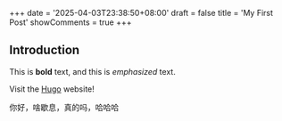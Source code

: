 +++
date = '2025-04-03T23:38:50+08:00'
draft = false
title = 'My First Post'
showComments = true
+++
## Introduction

This is **bold** text, and this is *emphasized* text.

Visit the [Hugo](https://gohugo.io) website!

你好，啥歇息，真的吗，哈哈哈